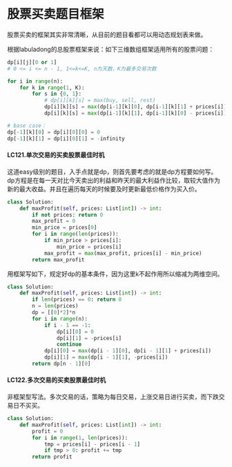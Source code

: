 # 股票买卖题目框架
股票买卖的框架其实非常清晰，从目前的题目看都可以用动态规划表来做。  

根据labuladong的总股票框架来说：如下三维数组框架适用所有的股票问题：
```python
dp[i][j][0 or 1]
# 0 <= i <= n - 1, 1<=k<=K, n为天数，K为最多交易次数

for i in range(n):
    for k in range(1, K):
        for s in {0, 1}:
            # dp[i][k][s] = max(buy, sell, rest)
            dp[i][k][s] = max(dp[i-1][k][0], dp[i-1][k][1] + prices[i]) # (rest或者sell)
            dp[i][k][s] = max(dp[i-1][k][1], dp[i-1][k][0] - prices[i]) # (rest或者buy)

# base case：
dp[-1][k][0] = dp[i][0][0] = 0
dp[-1][k][1] = dp[i][0][1] = -infinity
```

#### LC121.单次交易的买卖股票最佳时机
这道easy级别的题目，入手点就是dp，则首先要考虑的就是dp方程要如何写。  
dp方程是在每一天对比今天卖出的利益和昨天的最大利益作比较，取较大值作为新的最大收益。并且在遍历每天的时候要及时更新最低价格作为买入价。
```python
class Solution:
    def maxProfit(self, prices: List[int]) -> int:
        if not prices: return 0
        max_profit = 0
        min_price = prices[0]
        for i in range(len(prices)):
            if min_price > prices[i]:
                min_price = prices[i]
            max_profit = max(max_profit, prices[i] - min_price)
        return max_profit
```
用框架写如下，规定好dp的基本条件，因为这里k不起作用所以缩减为两维空间。
```python
class Solution:
    def maxProfit(self, prices: List[int]) -> int:
        if len(prices) == 0: return 0
        n = len(prices)
        dp = [[0]*2]*n
        for i in range(n):
            if i - 1 == -1:
                dp[i][0] = 0
                dp[i][1] = -prices[i]
                continue
            dp[i][0] = max(dp[i - 1][0], dp[i - 1][1] + prices[i])
            dp[i][1] = max(dp[i - 1][1], -prices[i])
        return dp[n - 1][0]
```
#### LC122.多次交易的买卖股票最佳时机
非框架型写法。多次交易的话，策略为每日交易，上涨交易日进行买卖，而下跌交易日不买买。
```python
class Solution:
    def maxProfit(self, prices: List[int]) -> int:
        profit = 0
        for i in range(1, len(prices)):
            tmp = prices[i] - prices[i - 1]
            if tmp > 0: profit += tmp
        return profit
```
